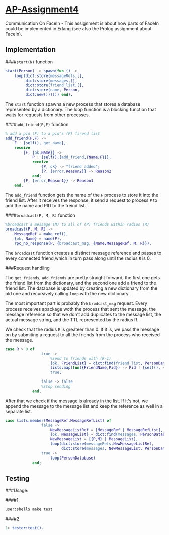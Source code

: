 [AP-Assignment4](https://github.com/tudorgk/AP-Assignment4)
================

Communication On FaceIn - This assignment is about how parts of FaceIn could be implemented in Erlang (see also the Prolog assignment about FaceIn).


Implementation
--------------

####`start(N)` function
```erlang
start(Person) -> spawn(fun () -> 
	loop(dict:store(messageRefs,[],
		 dict:store(messages,[],
		 dict:store(friend_list,[],
		 dict:store(name, Person, 
		 dict:new()))))) end).
```
The `start` function spawns a new process that stores a database represented by a dictionary. The loop function is a blocking function that waits for requests from other processes. 

####`add_friend(P,F)` function
```erlang
% add a pid (F) to a pid's (P) firend list
add_friend(P,F) ->
	F ! {self(), get_name},
	receive
		{F, {ok,Name}} -> 
			P ! {self(),{add_friend,{Name,F}}},
			receive
				{P, ok} -> "friend added";
				{P, {error,Reason2}} -> Reason2
			end;
		{F, {error,Reason1}} -> Reason1
	end.
```

The `add_friend` function gets the name of the `F` process to store it into the friend list. After it receives the response, it send a request to process `P` to add the name and PID to the freind list.

####`broadcast(P, M, R)` function
```erlang
%broadcast a message (M) to all of (P) friends within radius (R)
broadcast(P, M, R) ->
	MessageRef = make_ref(),
	{ok, Name} = name(P),
	rpc_no_response(P, {broadcast_msg, {Name,MessageRef, M, R}}).
```

The `broadcast` function creates a distinct message reference and passes to every connected friend,which in turn pass along until the radius `R` is 0.

###Request handling

The `get_friends`, `add_friends` are pretty straight forward, the first one gets the friend list from the dictionary, and the second one add a friend to the friend list. The database is updated by creating a new dictionary from the old one and recursively calling `loop` with the new dictionary.

The most important part is probably the `brodcast_msg` request. Every process receives apackage woth the process that sent the message, the message reference so that we don't add duplicates to the message list, the actual message string, and the TTL represented by the radius R.

We check that the radius `R` is greateer than 0. If it is, we pass the message on by submiting a request to all the friends from the process who received the message.
```erlang
case R > 0 of
				true -> 	
					%send to friends with (R-1)
					{ok, FriendList} = dict:find(friend_list, PersonDatabase),
					lists:map(fun({FriendName,Pid}) -> Pid ! {self(), {broadcast_msg, {P,MessageRef, M, R-1}}}  end, FriendList),
					true;

				false -> false
				%stop sending
			end,
```
After that we check if the message is already in the list. If it's not, we append the message to the message list and keep the reference as well in a separate list.
```erlang
case lists:member(MessageRef,MessageRefList) of
				false ->
					NewMessageListRef = [MessageRef | MessageRefList],
					{ok, MessageList} = dict:find(messages, PersonDatabase),
					NewMessageList = [{P,M} | MessageList],
					loop(dict:store(messageRefs,NewMessageListRef,
						 dict:store(messages, NewMessageList, PersonDatabase)));
				true ->
					loop(PersonDatabase)
			end;
```

Testing
-------

###Usage:

####1.
```bash
user:shell$ make test
```
####2.
```erlang
1> tester:test().
```

